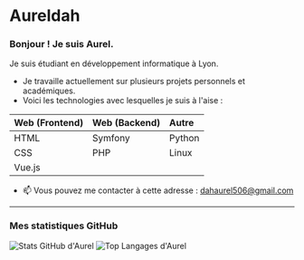 # Aureldah
### Bonjour ! Je suis Aurel.
    
Je suis étudiant en développement informatique à Lyon.
    
- Je travaille actuellement sur plusieurs projets personnels et académiques.
-  Voici les technologies avec lesquelles je suis à l'aise :
    
| Web (Frontend) | Web (Backend) | Autre |
| :--- | :--- | :--- |
| HTML | Symfony | Python |
| CSS |PHP | Linux |
| Vue.js | | |
    
- 📫 Vous pouvez me contacter à cette adresse : [dahaurel506@gmail.com](mailto:dahaurel506@gmail.com)

---

### Mes statistiques GitHub

![Stats GitHub d'Aurel](https://github-readme-stats.vercel.app/api?username=aureldah506&show_icons=true&theme=tokyonight)
![Top Langages d'Aurel](https://github-readme-stats.vercel.app/api/top-langs/?username=aureldah506&layout=compact&theme=tokyonight)
